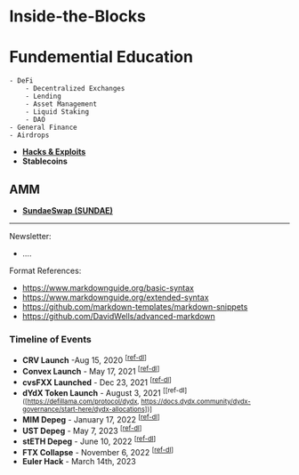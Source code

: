 # Inside-the-Blocks

# Fundemential Education
	- DeFi
		- Decentralized Exchanges
		- Lending
		- Asset Management
		- Liquid Staking
		- DAO
	- General Finance
	- Airdrops


- [**Hacks & Exploits**](/Hacks.md)
- **Stablecoins**

## AMM

- [**SundaeSwap (SUNDAE)**](/DeFi/AMM/SundaeSwap.md)

------

Newsletter:
- ....

Format References:

- https://www.markdownguide.org/basic-syntax
- https://www.markdownguide.org/extended-syntax
- https://github.com/markdown-templates/markdown-snippets
- https://github.com/DavidWells/advanced-markdown

### Timeline of Events
- **CRV Launch** -Aug 15, 2020 <sup>[[ref-dl](https://defillama.com/protocol/curve)]<sup>
- **Convex Launch** - May 17, 2021 <sup>[[ref-dl](https://defillama.com/protocol/curve)]<sup>
- **cvsFXX Launched** - Dec 23, 2021 <sup>[[ref-dl](https://defillama.com/protocol/convex-fin)]<sup>
- **dYdX Token Launch** - August 3, 2021 <sup>[[ref-dl]([https://defillama.com/protocol/dydx, https://docs.dydx.community/dydx-governance/start-here/dydx-allocations])]</sup>
- **MIM Depeg** - January 17, 2022 <sup>[[ref-dl](https://defillama.com/protocol/curve)]<sup>
- **UST Depeg** - May 7, 2023 <sup>[[ref-dl](https://defillama.com/protocol/convex-finance)]<sup>
- **stETH Depeg** - June 10, 2022 <sup>[[ref-dl](https://defillama.com/protocol/curve)]<sup>
- **FTX Collapse** - November 6, 2022 <sup>[[ref-dl](https://defillama.com/protocol/curve)]<sup>
- **Euler Hack** - March 14th, 2023
